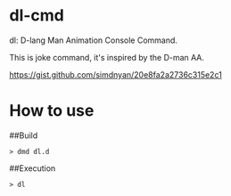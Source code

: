# dl-cmd
dl: D-lang Man Animation Console Command.

This is joke command, it's inspired by the D-man AA.

https://gist.github.com/simdnyan/20e8fa2a2736c315e2c1

# How to use
##Build

```
> dmd dl.d
```

##Execution

```
> dl
```
